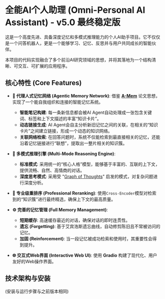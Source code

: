 # 全能AI个人助理 (Omni-Personal AI Assistant) - v5.0 最终稳定版

这是一个高度先进、具备深度记忆和多模式推理能力的个人AI助手项目。它不仅仅是一个问答机器人，更是一个能够学习、记忆、反思并与用户共同成长的智能伙伴。

本项目的代码实现融合了多个前沿AI研究领域的思想，并将其落地为一个结构清晰、可交互、可扩展的应用程序。

## 核心特性 (Core Features)

- **🧠 代理人式记忆网络 (Agentic Memory Network)**: 借鉴 **[A-Mem](https://arxiv.org/abs/2502.12110)** 论文思想，实现了一个能自我组织和连接的智能记忆系统。
  - **智能笔记构建**: 每一条新信息都会被AI Agent自动处理成一张包含关键词、标签和上下文描述的丰富“知识卡片”。
  - **动态链接生成**: AI Agent会自主分析新旧记忆之间的关联，在相关的“知识卡片”之间建立链接，形成一个动态的知识网络。
  - **关联网络检索**: 在回答问题时，系统不仅能检索到最直接相关的记忆，还能沿着记忆链接进行“联想”，提取出一整片相关的知识簇。

- **🤔 多模式推理引擎 (Multi-Mode Reasoning Engine)**:
  - **标准模式**: 采用统一的“核心人格”模型，能够基于丰富的、互联的上下文，提供流畅、自然、高情商的对话。
  - **深度思考模式**: 采用受 "[Graph of Thoughts](https://arxiv.org/abs/2308.09687)" 启发的模式，对复杂问题进行深度分析。

- **🎯 专业级重排序 (Professional Reranking)**: 使用`Cross-Encoder`模型对检索到的“知识簇”进行最终精选，确保上下文的最高质量。

- **⚙️ 完善的记忆管理 (Full Memory Management)**:
  - **短期缓存**: 高速缓存最近的对话，确保对话的即时连贯性。
  - **遗忘 (Forgetting)**: 基于艾宾浩斯遗忘曲线，自动修剪陈旧且不常被访问的记忆。
  - **加固 (Reinforcement)**: 当一段记忆被成功检索和使用时，其重要性会得到提升。

- **🌐 交互式Web界面 (Interactive Web UI)**: 使用 **Gradio** 构建了现代化、用户友好的Web操作界面。

## 技术架构与安装

(安装与运行步骤与之前版本相同)